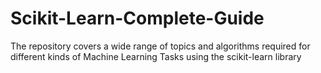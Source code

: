 # Scikit-Learn-Complete-Guide
The repository covers a wide range of topics and algorithms required for different kinds of Machine Learning Tasks using the scikit-learn library
